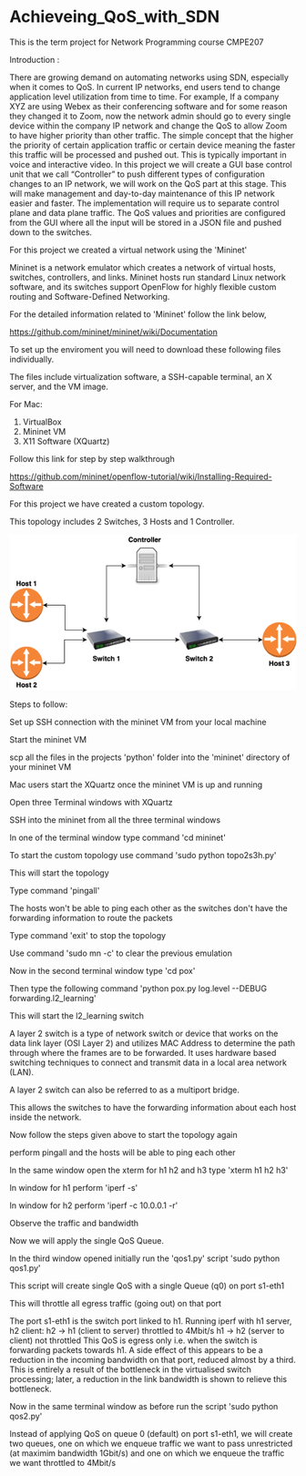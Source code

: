 # Achieveing_QoS_with_SDN

This is the term project for Network Programming course CMPE207

Introduction :

There are growing demand on automating networks using SDN, especially when it comes to QoS. In current IP networks, end users tend to change application level utilization from time to time. For example, If a company XYZ are using Webex as their conferencing software and for some reason they changed it to Zoom, now the network admin should go to every single device within the company IP network and change the QoS to allow Zoom to have higher priority than other traffic. The simple concept that the higher the priority of certain application traffic or certain device meaning the faster this traffic will be processed and pushed out. This is typically important in voice and interactive video. In this project we will create a GUI base control unit that we call “Controller” to push different types of configuration changes to an IP network, we will work on the QoS part at this stage. This will make management and day-to-day maintenance of this IP network easier and faster. The implementation will require us to separate control plane and data plane traffic. The QoS values and priorities are configured from the GUI where all the input will be stored in a JSON file and pushed down to the switches. 

For this project we created a virtual network using the 'Mininet' 

Mininet is a network emulator which creates a network of virtual hosts, switches, controllers, and links. 
Mininet hosts run standard Linux network software, and its switches support OpenFlow for highly flexible custom routing and Software-Defined Networking.

For the detailed information related to 'Mininet' follow the link below,

https://github.com/mininet/mininet/wiki/Documentation

To set up the enviroment you will need to download these following files individually.

The files include virtualization software, a SSH-capable terminal, an X server, and the VM image.

For Mac:
1. VirtualBox
2. Mininet VM
3. X11 Software (XQuartz)

Follow this link for step by step walkthrough

https://github.com/mininet/openflow-tutorial/wiki/Installing-Required-Software


For this project we have created a custom topology.

This topology includes 2 Switches, 3 Hosts and 1 Controller.

![](images/Untitled%20Diagram.png)

Steps to follow:

Set up SSH connection with the mininet VM from your local machine

Start the mininet VM

scp all the files in the projects 'python' folder into the 'mininet' directory of your mininet VM 

Mac users start the XQuartz once the mininet VM is up and running

Open three Terminal windows with XQuartz

SSH into the mininet from all the three terminal windows

In one of the terminal window type command 'cd mininet'

To start the custom topology use command 'sudo python topo2s3h.py'

This will start the topology

Type command 'pingall'

The hosts won't be able to ping each other as the switches don't have the forwarding information to route the packets

Type command 'exit' to stop the topology

Use command 'sudo mn -c' to clear the previous emulation

Now in the second terminal window type 'cd pox'

Then type the following command
'python pox.py log.level --DEBUG forwarding.l2_learning'

This will start the l2_learning switch

A layer 2 switch is a type of network switch or device that works on the data link layer (OSI Layer 2) and utilizes MAC Address to determine the path through where the frames are to be forwarded. It uses hardware based switching techniques to connect and transmit data in a local area network (LAN).

A layer 2 switch can also be referred to as a multiport bridge.

This allows the switches to have the forwarding information about each host inside the network.

Now follow the steps given above to start the topology again

perform pingall and the hosts will be able to ping each other

In the same window open the xterm for h1 h2 and h3
type 'xterm h1 h2 h3'

In window for h1 perform 'iperf -s'

In window for h2 perform 'iperf -c 10.0.0.1 -r'

Observe the traffic and bandwidth

Now we will apply the single QoS Queue.

In the third window opened initially run the 'qos1.py' script 'sudo python qos1.py'

This script will create single QoS with a single Queue (q0) on port s1-eth1

This will throttle all egress traffic (going out) on that port

The port s1-eth1 is the switch port linked to h1. 
Running iperf with h1 server, h2 client:
h2 → h1 (client to server) throttled to 4Mbit/s 
h1 → h2 (server to client) not throttled
This QoS is egress only i.e. when the switch is forwarding packets towards h1.
A side effect of this appears to be a reduction in the incoming bandwidth on that port, reduced almost by a third.
This is entirely a result of the bottleneck in the virtualised switch processing; later, a reduction in the link bandwidth is shown to relieve this bottleneck.

Now in the same terminal window as before run the script 'sudo python qos2.py'

Instead of applying QoS on queue 0 (default) on port s1-eth1, we will create two queues, one on which we enqueue traffic we want to pass unrestricted (at maximim bandwidth 1Gbit/s) and one on which we enqueue the traffic we want throttled to 4Mbit/s
